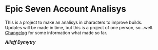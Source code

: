 # Epic Seven Account Analisys

This is a project to make an analisys in characters to improve builds. Updates will be made in time, but this is a project of one person, so...well.
[Changelog](changelog.txt) for some information what made so far.

__*Alleff Dymytry*__